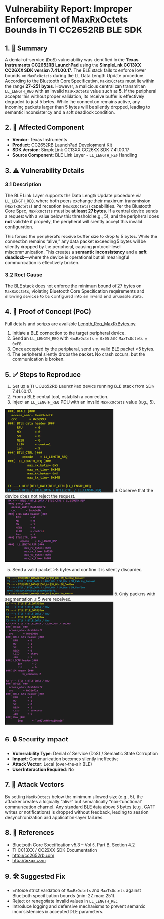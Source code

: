 
# Vulnerability Report: Improper Enforcement of MaxRxOctets Bounds in TI CC2652RB BLE SDK

## 1. 📌 Summary
A denial-of-service (DoS) vulnerability was identified in the **Texas Instruments CC2652RB LaunchPad** using the **SimpleLink CC13XX CC26XX SDK version 7.41.00.17**. The BLE stack fails to enforce lower bounds on `MaxRxOctets` during the LL Data Length Update procedure. According to the Bluetooth Core Specification, `MaxRxOctets` must lie within the range **27–251 bytes**. However, a malicious central can transmit an `LL_LENGTH_REQ` with an invalid `MaxRxOctets` value such as **5**. If the peripheral accepts this without proper validation, its receive buffer is effectively degraded to just 5 bytes. While the connection remains active, any incoming packets larger than 5 bytes will be silently dropped, leading to semantic inconsistency and a soft deadlock condition.

## 2. 🧩 Affected Component
- **Vendor**: Texas Instruments  
- **Product**: CC2652RB LaunchPad Development Kit  
- **SDK Version**: SimpleLink CC13XX CC26XX SDK 7.41.00.17  
- **Source Component**: BLE Link Layer - `LL_LENGTH_REQ` Handling

## 3. ⚠️ Vulnerability Details

### 3.1 Description
The BLE Link Layer supports the Data Length Update procedure via `LL_LENGTH_REQ`, where both peers exchange their maximum transmission (`MaxTxOctets`) and reception (`MaxRxOctets`) capabilities. Per the Bluetooth Core Spec, `MaxRxOctets` must be **at least 27 bytes**. If a central device sends a request with a value below this threshold (e.g., 5), and the peripheral does **not** validate it properly, the peripheral will silently accept this invalid configuration.

This forces the peripheral’s receive buffer size to drop to 5 bytes. While the connection remains “alive,” any data packet exceeding 5 bytes will be silently dropped by the peripheral, causing protocol-level miscommunication. This creates a **semantic inconsistency** and a **soft deadlock**—where the device is operational but all meaningful communication is effectively broken.

### 3.2 Root Cause
The BLE stack does not enforce the minimum bound of 27 bytes on `MaxRxOctets`, violating Bluetooth Core Specification requirements and allowing devices to be configured into an invalid and unusable state.

## 4. 🔧 Proof of Concept (PoC)
Full details and scripts are available [Length_Req_MaxRxBytes.py](./Length_Req_MaxRxBytes.py).

1. Initiate a BLE connection to the target peripheral device.
2. Send an `LL_LENGTH_REQ` with `MaxRxOctets = 0x05` and `MaxTxOctets = 0xFB`.
3. Once accepted by the peripheral, send any valid BLE packet >5 bytes.
4. The peripheral silently drops the packet. No crash occurs, but the communication is broken.

## 5. ✅ Steps to Reproduce
1. Set up a TI CC2652RB LaunchPad device running BLE stack from SDK 7.41.00.17.  
2. From a BLE central tool, establish a connection.  
3. Inject an `LL_LENGTH_REQ` PDU with an invalid `MaxRxOctets` value (e.g., 5).  
<img src="picture/4.png" alt="Inject an `LL_LENGTH_REQ` PDU" width="70%">
4. Observe that the device does not reject the request.  
<img src="picture/5.png" alt="Inject an `LL_LENGTH_REQ` PDU" width="70%">

5. Send a valid packet >5 bytes and confirm it is silently discarded.
<img src="picture/6.png" alt="Inject an `LL_LENGTH_REQ` PDU" width="70%">
6. Only packets with segmentation ≤ 5 were received.
<img src="picture/7.png" alt="Inject an `LL_LENGTH_REQ` PDU" width="70%">

## 6. 🔒 Security Impact
- **Vulnerability Type**: Denial of Service (DoS) / Semantic State Corruption  
- **Impact**: Communication becomes silently ineffective  
- **Attack Vector**: Local (over-the-air BLE)  
- **User Interaction Required**: No

## 7. 📐 Attack Vectors
By setting `MaxRxOctets` below the minimum allowed size (e.g., 5), the attacker creates a logically “alive” but semantically “non-functional” communication channel. Any standard BLE data above 5 bytes (e.g., GATT writes or notifications) is dropped without feedback, leading to session desynchronization and application-layer failures.


## 8. 📘 References
- Bluetooth Core Specification v5.3 – Vol 6, Part B, Section 4.2  
- TI CC13XX / CC26XX SDK Documentation  
- http://cc2652rb.com  
- http://texas.com

## 9. 🛠️ Suggested Fix
- Enforce strict validation of `MaxRxOctets` and `MaxTxOctets` against Bluetooth specification bounds (min: 27, max: 251).  
- Reject or renegotiate invalid values in `LL_LENGTH_REQ`.  
- Introduce logging and defensive mechanisms to prevent semantic inconsistencies in accepted DLE parameters.
